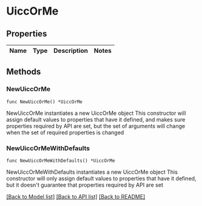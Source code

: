 # UiccOrMe

## Properties

Name | Type | Description | Notes
------------ | ------------- | ------------- | -------------

## Methods

### NewUiccOrMe

`func NewUiccOrMe() *UiccOrMe`

NewUiccOrMe instantiates a new UiccOrMe object
This constructor will assign default values to properties that have it defined,
and makes sure properties required by API are set, but the set of arguments
will change when the set of required properties is changed

### NewUiccOrMeWithDefaults

`func NewUiccOrMeWithDefaults() *UiccOrMe`

NewUiccOrMeWithDefaults instantiates a new UiccOrMe object
This constructor will only assign default values to properties that have it defined,
but it doesn't guarantee that properties required by API are set


[[Back to Model list]](../README.md#documentation-for-models) [[Back to API list]](../README.md#documentation-for-api-endpoints) [[Back to README]](../README.md)


